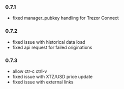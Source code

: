 ### 0.7.1
- fixed manager_pubkey handling for Trezor Connect

### 0.7.2
- fixed issue with historical data load 
- fixed api request for failed originations 

### 0.7.3
- allow ctr-c ctrl-v 
- fixed issue with XTZ/USD price update
- fixed issue with external links 

